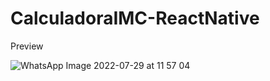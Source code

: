 # CalculadoraIMC-ReactNative

Preview

![WhatsApp Image 2022-07-29 at 11 57 04](https://user-images.githubusercontent.com/65410959/181787898-b9757468-2927-4d1a-8a0a-882c9c3e5f6e.jpeg)
